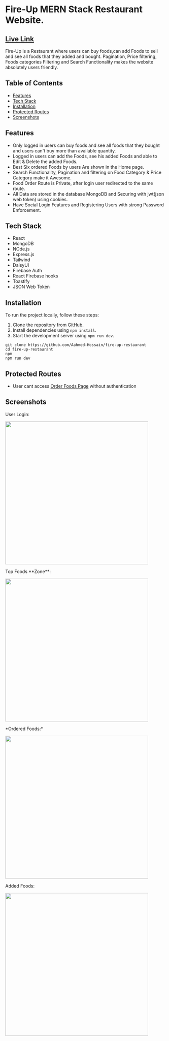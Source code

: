 # Fire-Up MERN Stack Restaurant Website.

## [Live Link](https://fire-up-restaurant.vercel.app/)
Fire-Up is a Restaurant where users can buy foods,can add Foods to sell and see all foods that they added and bought. Pagination, Price filtering, Foods categories Filtering and Search Functionality makes the website absolutely users friendly.

## Table of Contents

- [Features](#features)
- [Tech Stack](#tech-stack)
- [Installation](#installation)
- [Protected Routes](#protected-routes)
- [Screenshots](#screenshots)

## Features

- Only logged in users can buy foods and see all foods that they bought and users can't buy more than available quantity.
- Logged in users can add the Foods, see his added Foods and able to Edit & Delete the added Foods.
- Best Six ordered Foods by users Are shown in the Home page.
- Search Functionality, Pagination and filtering on Food Category & Price Category make it Awesome.
- Food Order Route is Private, after login user redirected to the same route.
- All Data are stored in the database MongoDB and Securing with jwt(json web token) using cookies.
- Have Social Login Features and Registering Users with strong Password Enforcement.

## Tech Stack
- React
- MongoDB
- NOde.js
- Express.js
- Tailwind
- DaisyUI
- Firebase Auth
- React Firebase hooks
- Toastify
- JSON Web Token

## Installation

To run the project locally, follow these steps:

1. Clone the repository from GitHub.
2. Install dependencies using `npm install`.
3. Start the development server using `npm run dev`.

```bas
git clone https://github.com/Aahmed-Hossain/fire-up-restaurant
cd fire-up-restaurant
npm
npm run dev
```
## Protected Routes

- User cant access [Order Foods Page](https://fire-up-restaurant.vercel.app/orderNow/65566b654cf6ab30b46e5625) without authentication

## Screenshots

<p>User Login: </p>
<img src="https://i.ibb.co/TqWmcZF/fire-Up-Restaurant-login-f.png" width="450px"/>

<p>Top Foods **Zone**: </p>
<img src="https://i.ibb.co/r5Kfj96/fire-Up-Restaurant-home-f.png" width="450px"/>

<p> *Ordered Foods:* </p>
<img src="https://i.ibb.co/6bbN15D/fire-Up-Restaurant-orderlist1.png" width="450px"/>
<p>Added Foods: </p>
<img src="https://i.ibb.co/6cMDZKg/fire-Up-Restaurant-added-Foods1.png" width="450px"/>
